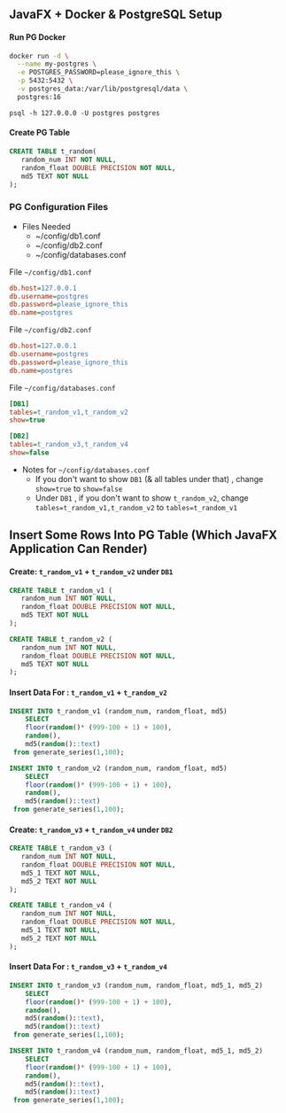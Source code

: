## JavaFX + Docker & PostgreSQL Setup

#### Run PG Docker

```bash
docker run -d \
  --name my-postgres \
  -e POSTGRES_PASSWORD=please_ignore_this \
  -p 5432:5432 \
  -v postgres_data:/var/lib/postgresql/data \
  postgres:16
```

```
psql -h 127.0.0.0 -U postgres postgres
```

#### Create PG Table

```sql
CREATE TABLE t_random(
   random_num INT NOT NULL,
   random_float DOUBLE PRECISION NOT NULL,
   md5 TEXT NOT NULL
);
```

### PG Configuration Files

- Files Needed
  - ~/config/db1.conf
  - ~/config/db2.conf
  - ~/config/databases.conf

File `~/config/db1.conf`

```ini
db.host=127.0.0.1
db.username=postgres
db.password=please_ignore_this
db.name=postgres
```

File `~/config/db2.conf`

```ini
db.host=127.0.0.1
db.username=postgres
db.password=please_ignore_this
db.name=postgres
```

File `~/config/databases.conf`

```ini
[DB1]
tables=t_random_v1,t_random_v2
show=true

[DB2]
tables=t_random_v3,t_random_v4
show=false
```

- Notes for `~/config/databases.conf`
  - If you don't want to show `DB1` (& all tables under that) , change  `show=true` to `show=false`
  - Under `DB1` , if you don't want to show `t_random_v2`, change `tables=t_random_v1,t_random_v2` to `tables=t_random_v1`

## Insert Some Rows Into PG Table (Which JavaFX Application Can Render)

#### Create: `t_random_v1` + `t_random_v2` under `DB1`

```sql
CREATE TABLE t_random_v1 (
   random_num INT NOT NULL,
   random_float DOUBLE PRECISION NOT NULL,
   md5 TEXT NOT NULL
);
```

```sql
CREATE TABLE t_random_v2 (
   random_num INT NOT NULL,
   random_float DOUBLE PRECISION NOT NULL,
   md5 TEXT NOT NULL
);
```

#### Insert Data For : `t_random_v1` + `t_random_v2`

```sql
INSERT INTO t_random_v1 (random_num, random_float, md5) 
    SELECT 
    floor(random()* (999-100 + 1) + 100), 
    random(), 
    md5(random()::text) 
 from generate_series(1,100);
```

```sql
INSERT INTO t_random_v2 (random_num, random_float, md5) 
    SELECT 
    floor(random()* (999-100 + 1) + 100), 
    random(), 
    md5(random()::text) 
 from generate_series(1,100);
```

#### Create: `t_random_v3` + `t_random_v4` under `DB2`

```sql
CREATE TABLE t_random_v3 (
   random_num INT NOT NULL,
   random_float DOUBLE PRECISION NOT NULL,
   md5_1 TEXT NOT NULL,
   md5_2 TEXT NOT NULL
);
```

```sql
CREATE TABLE t_random_v4 (
   random_num INT NOT NULL,
   random_float DOUBLE PRECISION NOT NULL,
   md5_1 TEXT NOT NULL,
   md5_2 TEXT NOT NULL
);
```

#### Insert Data For : `t_random_v3` + `t_random_v4`

```sql
INSERT INTO t_random_v3 (random_num, random_float, md5_1, md5_2) 
    SELECT 
    floor(random()* (999-100 + 1) + 100), 
    random(), 
    md5(random()::text), 
    md5(random()::text) 
 from generate_series(1,100);
```

```sql
INSERT INTO t_random_v4 (random_num, random_float, md5_1, md5_2) 
    SELECT 
    floor(random()* (999-100 + 1) + 100), 
    random(), 
    md5(random()::text), 
    md5(random()::text) 
 from generate_series(1,100);
```



